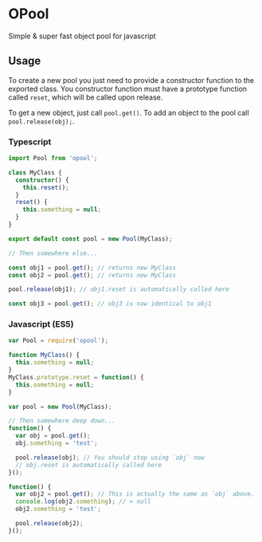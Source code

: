 # OPool
Simple & super fast object pool for javascript


## Usage
To create a new pool you just need to provide a constructor function to the exported class.
You constructor function must have a prototype function called `reset`, which will be called upon release.

To get a new object, just call `pool.get()`. To add an object to the pool call `pool.release(obj);`.

### Typescript
```ts
import Pool from 'opool';

class MyClass {
  constructor() {
    this.reset();
  }
  reset() {
    this.something = null;
  }
}

export default const pool = new Pool(MyClass);

// Then somewhere else...

const obj1 = pool.get(); // returns new MyClass
const obj2 = pool.get(); // returns new MyClass

pool.release(obj1); // obj1.reset is automatically called here

const obj3 = pool.get(); // obj3 is now identical to obj1
```

### Javascript (ES5)
```js
var Pool = require('opool');

function MyClass() {
  this.something = null;
}
MyClass.prototype.reset = function() {
  this.something = null;
}

var pool = new Pool(MyClass);

// Then somewhere deep down...
function() {
  var obj = pool.get();
  obj.something = 'test';

  pool.release(obj); // You should stop using `obj` now
  // obj.reset is automatically called here
}();

function() {
  var obj2 = pool.get(); // This is actually the same as `obj` above.
  console.log(obj2.something); // > null
  obj2.something = 'test';

  pool.release(obj2);
}();
```
